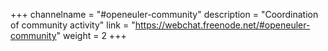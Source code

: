 +++
channelname = "#openeuler-community"
description = "Coordination of community activity"
link = "https://webchat.freenode.net/#openeuler-community"
weight =  2
+++
